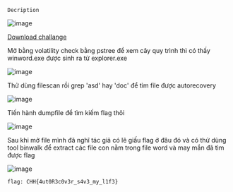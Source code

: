 `Decription`

![image](https://github.com/hoanga2dtk68/cookiehanhoanss2/assets/110059218/0f1c7448-6a5a-4e00-9f22-1bed2bf5dd7f)

[Download challange](https://drive.google.com/file/d/1V81b8M61loIfYuyQePewjaFBX26ku-r6/view?usp=sharing)

Mở bằng volatility check bằng pstree để xem cây quy trình thì có thấy winword.exe được sinh ra từ explorer.exe

![image](https://github.com/hoanga2dtk68/cookiehanhoanss2/assets/110059218/353c0df5-c3d0-49b7-b9c9-bff33acc3d4c)

Thử dùng filescan rồi grep 'asd' hay 'doc' để tìm file được autorecovery

![image](https://github.com/hoanga2dtk68/cookiehanhoanss2/assets/110059218/0b612e85-c1f0-4f7d-9d76-5e3504eb16a8)

Tiến hành dumpfile để tìm kiếm flag thôi

![image](https://github.com/hoanga2dtk68/cookiehanhoanss2/assets/110059218/43ac60b4-666c-43eb-be7a-2d8d831864fe)

Sau khi mở file mình đã nghĩ tác giả có lẽ giấu flag ở đâu đó và có thử dùng tool binwalk để extract các file con nằm trong file word và may mắn đã tìm được flag

![image](https://github.com/hoanga2dtk68/cookiehanhoanss2/assets/110059218/720153df-e204-4338-8143-197fc05f917c)

`flag: CHH{4ut0R3c0v3r_s4v3_my_l1f3}`
